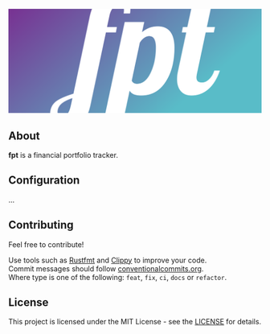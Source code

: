 ![fpt](media/logo/cover.png)

## About
**fpt** is a financial portfolio tracker.

## Configuration
...

## Contributing
Feel free to contribute!

Use tools such as [Rustfmt](https://github.com/rust-lang/rustfmt) and [Clippy](https://github.com/rust-lang/rust-clippy) to improve your code.  
Commit messages should follow [conventionalcommits.org](https://www.conventionalcommits.org).  
Where type is one of the following: `feat`, `fix`, `ci`, `docs` or `refactor`.

## License
This project is licensed under the MIT License - see the [LICENSE](./LICENSE) for details.
